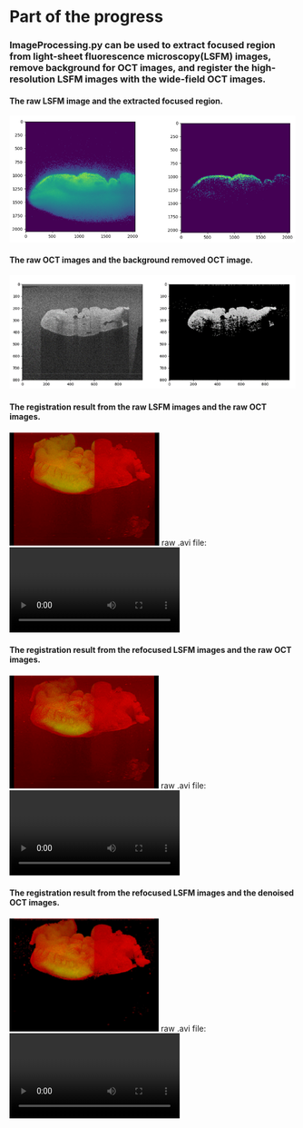 # Part of the progress

### ImageProcessing.py  can be used to extract focused region from light-sheet fluorescence microscopy(LSFM) images, remove background for OCT images, and register the high-resolution LSFM images with the wide-field OCT images.


#### The raw LSFM image and the extracted focused region.
![RefocusedLSFM](figures/1.png)

#### The raw OCT images and the background removed OCT image.
![DenoisedOCT](figures/4.png)

#### The registration result from the raw LSFM images and the raw OCT images.
![RawRegistration](figures/2.png)
raw .avi file: ![RawRegistration](figures/2.avi)

#### The registration result from the refocused LSFM images and the raw OCT images.
![RefocusedRegistration](figures/3.png)
raw .avi file: ![RefocusedRegistration](figures/3.avi)

#### The registration result from the refocused LSFM images and the denoised OCT images.
![Refocused+DenoisedRegistration](figures/5.png)
raw .avi file: ![Refocused+DenoisedRegistration](figures/5.avi)
